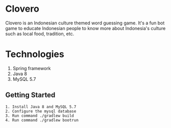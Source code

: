 # Clovero
Clovero is an Indonesian culture themed word guessing game. It's a fun bot game to educate Indonesian people to know more about Indonesia's culture such as local food, tradition, etc. 

# Technologies 
1. Spring framework
2. Java 8
3. MySQL 5.7

## Getting Started
```
1. Install Java 8 and MySQL 5.7 
2. Configure the mysql database
3. Run command ./gradlew build
4. Run command ./gradlew bootrun
```
